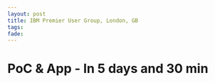 ```yaml
---
layout: post
title: IBM Premier User Group, London, GB
tags: 
fade: 
---
```

# PoC & App - In 5 days and 30 min

